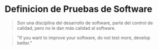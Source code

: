 # Definicion de Pruebas de Software
> Son una disciplina del desarrollo de software, parte del control de calidad, pero no le dan más calidad al software.

>"If you want to improve your software, do not test more, develop better."